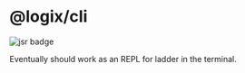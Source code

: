 # @logix/cli

![jsr badge](https://jsr.io/badges/@logix/cli)

Eventually should work as an REPL for ladder in the terminal.
